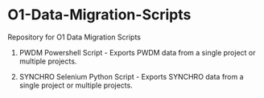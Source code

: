 # O1-Data-Migration-Scripts
Repository for O1 Data Migration Scripts

1) PWDM Powershell Script - Exports PWDM data from a single project or multiple projects.

2) SYNCHRO Selenium Python Script - Exports SYNCHRO data from a single project or multiple projects.
